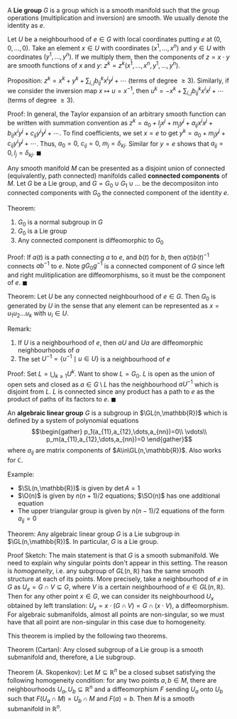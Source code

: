 A **Lie group** $G$ is a group which is a smooth manifold such that the group operations (multiplication and inversion) are smooth. We usually denote the identity as $e$.

Let $U$ be a neighbourhood of $e\in G$ with local coordinates putting $e$ at $(0,0,\dots,0)$. Take an element $x\in U$ with coordinates $(x^1,\dots,x^n)$ and $y\in U$ with coordinates $(y^1,\dots,y^n)$. If we multiply them, then the components of $z=x\cdot y$ are smooth functions of $x$ and $y$: $z^k=z^k(x^1,\dots,x^n,y^1,\dots,y^n)$.

Proposition:
$z^k=x^k+y^k+\sum_{i,j}b_{ij}^kx^iy^j+\cdots$ (terms of degree $\geq 3$). Similarly, if we consider the inversion map $x\mapsto u=x^{-1}$, then $u^k=-x^k+\sum_{i,j}b_{ij}^kx^ix^j+\cdots$ (terms of degree $\geq 3$).

Proof:
In general, the Taylor expansion of an arbitrary smooth function can be written with summation convention as $z^k=a_0+l_jx^j+m_jy^j+a_{ij}x^ix^j+b_{ij}x^iy^j+c_{ij}y^iy^j+\cdots$. To find coefficients, we set $x=e$ to get $y^k=a_0+m_jy^j+c_{ij}y^iy^j+\cdots$. Thus, $a_0=0,\ c_{ij}=0,\ m_j = \delta_{kj}$. Similar for $y=e$ shows that $a_{ij}=0, l_j=\delta_{kj}$. $\blacksquare$

Any smooth manifold $M$ can be presented as a disjoint union of connected (equivalently, path connected) manifolds called **connected components** of $M$. Let $G$ be a Lie group, and $G=G_0\cup G_1\cup\dots$ be the decomposiiton into connected components with $G_0$ the connected component of the identity $e$.

Theorem:

1. $G_0$ is a normal subgroup in $G$
2. $G_0$ is a Lie group
3. Any connected component is diffeomorphic to $G_0$

Proof:
If $a(t)$ is a path connecting $a$ to $e$, and $b(t)$ for $b$, then ${} a(t)b(t)^{-1} {}$ connects ${} ab^{-1} {}$ to $e$. Note $gG_0g^{-1}$ is a connected component of $G$ since left and right mulitiplication are diffeomorphisms, so it must be the component of $e$. $\blacksquare$

Theorem:
Let $U$ be any connected neighbourhood of $e\in G$. Then $G_0$ is generated by $U$ in the sense that any element can be represented as $x=u_1u_2\dots u_k$ with $u_i\in U$.

Remark:

1. If $U$ is a neighbourhood of $e$, then $aU$ and $Ua$ are diffeomorphic neighbourhoods of $a$
2. The set $U^{-1}=\{u^{-1}\mid u\in U\}$ is a neighbourhood of $e$

Proof:
Set $L=\bigcup_{k\geq 1}U^k$. Want to show $L=G_0$. $L$ is open as the union of open sets and closed as $a\in G\setminus L$ has the neighbourhood $aU^{-1}$ which is disjoint from $L$. $L$ is connected since any product has a path to $e$ as the product of paths of its factors to $e$. $\blacksquare$

An **algebraic linear group** $G$ is a subgroup in $\GL(n,\mathbb{R})$ which is defined by a system of polynomial equations $$\begin{gather}
p_1(a_{11},a_{12},\dots,a_{nn})=0\\ \vdots\\ p_m(a_{11},a_{12},\dots,a_{nn})=0
\end{gather}$$
where $a_{ij}$ are matrix components of $A\in\GL(n,\mathbb{R})$. Also works for $\mathbb{C}$.

Example:
- $\SL(n,\mathbb{R})$ is given by $\det A = 1$
- $\O(n)$ is given by $n(n+1)/2$ equations; $\SO(n)$ has one additional equation
- The upper triangular group is given by $n(n-1)/2$ equations of the form $a_{ij}=0$

Theorem:
Any algebraic linear group $G$ is a Lie subgroup in $\GL(n,\mathbb{R})$. In particular, $G$ is a Lie group.

Proof Sketch:
The main statement is that $G$ is a smooth submanifold. We need to explain why singular points don't appear in this setting. The reason is _homogeneity_, i.e. any subgroup of $GL(n,\mathbb{R})$ has the same smooth structure at each of its points. More precisely, take a neighbourhood of $e$ in $G$ as $U_e=G\cap V\subseteq G$, where $V$ is a certain neighbourhood of $e\in GL(n,\mathbb{R})$. Then for any other point $x\in G$, we can consider its neighbourhood $U_x$ obtained by left translation: $U_x=x\cdot(G\cap V)=G\cap(x\cdot V)$, a diffeomorphism. For algebraic submanifolds, almost all points are non-singular, so we must have that all point are non-singular in this case due to homogeneity.

This theorem is implied by the following two theorems.

Theorem (Cartan):
Any closed subgroup of a Lie group is a smooth submanifold and, therefore, a Lie subgroup.

Theorem (A. Skopenkov):
Let $M\subseteq\mathbb{R}^n$ be a closed subset satisfying the following homogeneity condition: for any two points $a,b\in M$, there are neighbourhoods $U_a,U_b\subseteq\mathbb{R}^n$ and a diffeomorphism $F$ sending $U_a$ onto $U_b$ such that $F(U_a\cap M)=U_b\cap M$ and $F(a)=b$. Then $M$ is a smooth submanifold in $\mathbb{R}^n$.

